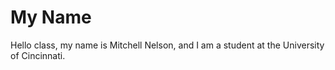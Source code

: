 # My Name


Hello class, my name is Mitchell Nelson, and I am a student at the University of Cincinnati.